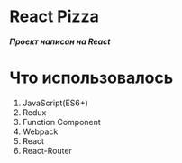 # React Pizza

***Проект написан на React***

# Что использовалось
1. JavaScript(ES6+)
2. Redux
3. Function Component
4. Webpack
5. React
6. React-Router
